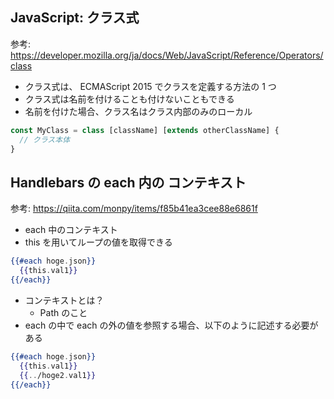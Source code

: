 ## JavaScript: クラス式

参考: https://developer.mozilla.org/ja/docs/Web/JavaScript/Reference/Operators/class

- クラス式は、 ECMAScript 2015 でクラスを定義する方法の 1 つ
- クラス式は名前を付けることも付けないこともできる
- 名前を付けた場合、クラス名はクラス内部のみのローカル

```js
const MyClass = class [className] [extends otherClassName] {
  // クラス本体
}
```

## Handlebars の each 内の コンテキスト

参考: https://qiita.com/monpy/items/f85b41ea3cee88e6861f

- each 中のコンテキスト
- this を用いてループの値を取得できる

```hbs
{{#each hoge.json}}
  {{this.val1}}
{{/each}}
```

- コンテキストとは？
  - Path のこと
- each の中で each の外の値を参照する場合、以下のように記述する必要がある

```hbs
{{#each hoge.json}}
  {{this.val1}}
  {{../hoge2.val1}}
{{/each}}
```
